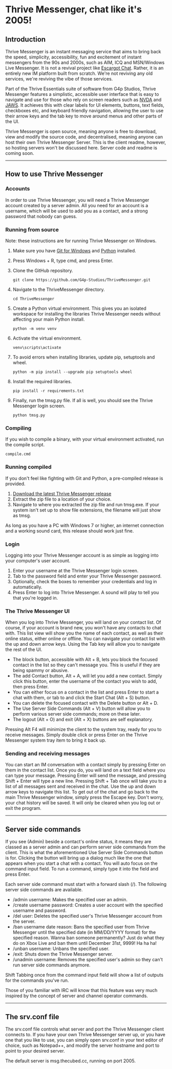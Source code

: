 # Thrive Messenger, chat like it's 2005!

## Introduction

Thrive Messenger is an instant messaging service that aims to bring back the speed, simplicity, accessibility, fun and excitement of instant messengers from the 90s and 2000s, such as AIM, ICQ and MSN/Windows Live Messenger. It is not a revival project like [Escargot Chat](https://escargot.chat). Rather, it is an entirely new IM platform built from scratch. We're not reviving any old services, we're reviving the vibe of those services.

Part of the Thrive Essentials suite of software from G4p Studios, Thrive Messenger features a simplistic, accessible user interface that is easy to navigate and use for those who rely on screen readers such as [NVDA](https://nvaccess.org) and [JAWS](https://www.freedomscientific.com/products/software/jaws/). It achieves this with clear labels for UI elements, buttons, text fields, checkboxes etc, and keyboard friendly navigation, allowing the user to use their arrow keys and the tab key to move around menus and other parts of the UI.

Thrive Messenger is open source, meaning anyone is free to download, view and modify the source code, and decentralised, meaning anyone can host their own Thrive Messenger Server. This is the client readme, however, so hosting servers won't be discussed here. Server code and readme is coming soon.

* * *

## How to use Thrive Messenger

### Accounts

In order to use Thrive Messenger, you will need a Thrive Messenger account created by a server admin. All you need for an account is a username, which will be used to add you as a contact, and a strong password that nobody can guess.

### Running from source

Note: these instructions are for running Thrive Messenger on Windows.

1. Make sure you have [Git for Windows](https://gitforwindows.org) and [Python](https://www.python.org/downloads/windows/) installed.
2. Press Windows + R, type cmd, and press Enter.
3. Clone the GitHub repository.

    ```
    git clone https://github.com/G4p-Studios/ThriveMessenger.git
    ```

4. Navigate to the ThriveMessenger directory.

    ```
    cd ThriveMessenger
    ```

5. Create a Python virtual environment. This gives you an isolated workspace for installing the libraries Thrive Messenger needs without affecting your main Python install.

    ```
    python -m venv venv
    ```

6. Activate the virtual environment.

    ```
    venv\scripts\activate
    ```

7. To avoid errors when installing libraries, update pip, setuptools and wheel.

    ```
    python -m pip install --upgrade pip setuptools wheel
    ```

8. Install the required libraries.

    ```
    pip install -r requirements.txt
    ```

9. Finally, run the tmsg.py file. If all is well, you should see the Thrive Messenger login screen.

    ```
    python tmsg.py
    ```

### Compiling

If you wish to compile a binary, with your virtual environment activated, run the compile script.

```
compile.cmd
```

### Running compiled

If you don't feel like fighting with Git and Python, a pre-compiled release is provided.

1. [Download the latest Thrive Messenger release](https://github.com/G4p-Studios/ThriveMessenger/releases/latest/download/thrive_messenger.zip)
2. Extract the zip file to a location of your choice.
3. Navigate to where you extracted the zip file and run tmsg.exe. If your system isn't set up to show file extensions, the filename will just show as tmsg.

As long as you have a PC with Windows 7 or higher, an internet connection and a working sound card, this release should work just fine.

### Login

Logging into your Thrive Messenger account is as simple as logging into your computer's user account.

1.  Enter your username at the Thrive Messenger login screen.
2.  Tab to the password field and enter your Thrive Messenger password.
3.  Optionally, check the boxes to remember your credentials and log in automatically.
4.  Press Enter to log into Thrive Messenger. A sound will play to tell you that you're logged in.

### The Thrive Messenger UI

When you log into Thrive Messenger, you will land on your contact list. Of course, if your account is brand new, you won't have any contacts to chat with. This list view will show you the name of each contact, as well as their online status, either online or offline. You can navigate your contact list with the up and down arrow keys. Using the Tab key will allow you to navigate the rest of the UI.

*   The block button, accessible with Alt + B, lets you block the focused contact in the list so they can't message you. This is useful if they are being spammy or abusive.
*   The add Contact button, Alt + A, will let you add a new contact. Simply click this button, enter the username of the contact you wish to add, then press Enter.
*   You can either focus on a contact in the list and press Enter to start a chat with them, or tab to and click the Start Chat (Alt + S) button.
*   You can delete the focused contact with the Delete button or Alt + D.
*   The Use Server Side Commands (Alt + V) button will allow you to perform various server side commands; more on these later.
*   The logout (Alt + O) and exit (Alt + X) buttons are self explanatory.

Pressing Alt F4 will minimize the client to the system tray, ready for you to receive messages. Simply double click or press Enter on the Thrive Messenger system tray item to bring it back up.

### Sending and receiving messages

You can start an IM conversation with a contact simply by pressing Enter on them in the contact list. Once you do, you will land on a text field where you can type your message. Pressing Enter will send the message, and pressing Shift + Enter will type a new line. Pressing Shift + Tab once will take you to a list of all messages sent and received in the chat. Use the up and down arrow keys to navigate this list. To get out of the chat and go back to the main Thrive Messenger window, simply press the Escape key. Don't worry, your chat history will be saved. It will only be cleared when you log out or exit the program.

* * *

## Server side commands

If you see (Admin) beside a contact's online status, it means they are classed as a server admin and can perform server side commands from the client. This is what the aforementioned Use Server Side Commands button is for. Clicking the button will bring up a dialog much like the one that appears when you start a chat with a contact. You will auto focus on the command input field. To run a command, simply type it into the field and press Enter.

Each server side command must start with a forward slash (/). The following server side commands are available.

*   /admin username: Makes the specified user an admin.
*   /create username password: Creates a user account with the specified username and password.
*   /del user: Deletes the specified user's Thrive Messenger account from the server.
*   /ban username date reason: Bans the specified user from Thrive Messenger until the specified date (in MM/DD/YYYY format) for the specified reason. Wanna ban someone permanently? Just do what they do on Xbox Live and ban them until December 31st, 9999! Ha ha ha!
*   /unban username: Unbans the specified user.
*   /exit: Shuts down the Thrive Messenger server.
*   /unadmin username: Removes the specified user's admin so they can't run server side commands anymore.

Shift Tabbing once from the command input field will show a list of outputs for the commands you've run.

Those of you familiar with IRC will know that this feature was very much inspired by the concept of server and channel operator commands.

* * *

## The srv.conf file

The srv.conf file controls what server and port the Thrive Messenger client connects to. If you have your own Thrive Messenger server up, or you have one that you like to use, you can simply open srv.conf in your text editor of choice, such as Notepad++, and modify the server hostname and port to point to your desired server.

The default server is msg.thecubed.cc, running on port 2005.
